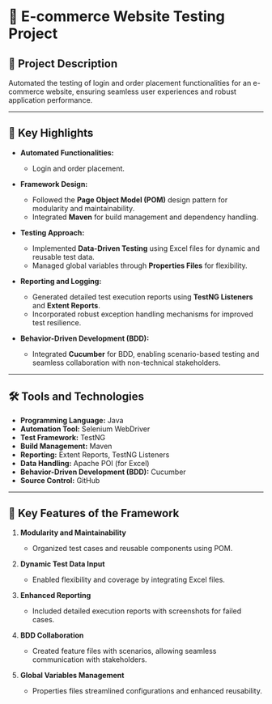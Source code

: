 # 🛒 E-commerce Website Testing Project  

## 📜 Project Description  
Automated the testing of login and order placement functionalities for an e-commerce website, ensuring seamless user experiences and robust application performance.  

---

## 🚀 Key Highlights  
- **Automated Functionalities:**  
  - Login and order placement.  

- **Framework Design:**  
  - Followed the **Page Object Model (POM)** design pattern for modularity and maintainability.  
  - Integrated **Maven** for build management and dependency handling.  

- **Testing Approach:**  
  - Implemented **Data-Driven Testing** using Excel files for dynamic and reusable test data.  
  - Managed global variables through **Properties Files** for flexibility.  

- **Reporting and Logging:**  
  - Generated detailed test execution reports using **TestNG Listeners** and **Extent Reports**.  
  - Incorporated robust exception handling mechanisms for improved test resilience.  

- **Behavior-Driven Development (BDD):**  
  - Integrated **Cucumber** for BDD, enabling scenario-based testing and seamless collaboration with non-technical stakeholders.  

---

## 🛠️ Tools and Technologies  
- **Programming Language:** Java  
- **Automation Tool:** Selenium WebDriver  
- **Test Framework:** TestNG  
- **Build Management:** Maven  
- **Reporting:** Extent Reports, TestNG Listeners  
- **Data Handling:** Apache POI (for Excel)  
- **Behavior-Driven Development (BDD):** Cucumber  
- **Source Control:** GitHub  

---

## 📝 Key Features of the Framework  
1. **Modularity and Maintainability**  
   - Organized test cases and reusable components using POM.  

2. **Dynamic Test Data Input**  
   - Enabled flexibility and coverage by integrating Excel files.  

3. **Enhanced Reporting**  
   - Included detailed execution reports with screenshots for failed cases.  

4. **BDD Collaboration**  
   - Created feature files with scenarios, allowing seamless communication with stakeholders.  

5. **Global Variables Management**  
   - Properties files streamlined configurations and enhanced reusability. 
